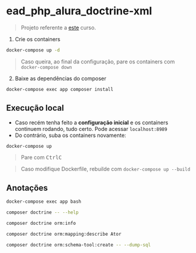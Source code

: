 # ead_php_alura_doctrine-xml

> Projeto referente a [este](https://cursos.alura.com.br/course/php-doctrine-mapeamento-banco-legado) curso.

1. Crie os containers
```sh
docker-compose up -d
```
> Caso queira, ao final da configuração, pare os containers com ``docker-compose down``

2. Baixe as dependências do composer
```sh
docker-compose exec app composer install
```
## Execução local

- Caso recém tenha feito a **configuração inicial** e os containers continuem rodando, tudo certo. Pode acessar ``localhost:8989``
- Do contrário, suba os containers novamente:
```sh
docker-compose up
```
> Pare com <kbd>Ctrl</kbd><kbd>C</kbd>

> Caso modifique Dockerfile, rebuilde com ``docker-compose up --build``

## Anotações

```sh
docker-compose exec app bash
```

```sh
composer doctrine -- --help
```

```sh
composer doctrine orm:info
```

```sh
composer doctrine orm:mapping:describe Ator
```

```sh
composer doctrine orm:schema-tool:create -- --dump-sql
```

